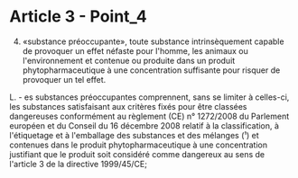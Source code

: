 # Article 3 - Point_4

4) «substance préoccupante», toute substance intrinsèquement capable de provoquer un effet néfaste pour l'homme, les animaux ou l'environnement et contenue ou produite dans un produit phytopharmaceutique à une concentration suffisante pour risquer de provoquer un tel effet.

L. - es substances préoccupantes comprennent, sans se limiter à celles-ci, les substances satisfaisant aux critères fixés pour être classées dangereuses conformément au règlement (CE) n° 1272/2008 du Parlement européen et du Conseil du 16 décembre 2008 relatif à la classification, à l'étiquetage et à l'emballage des substances et des mélanges (¹) et contenues dans le produit phytopharmaceutique à une concentration justifiant que le produit soit considéré comme dangereux au sens de l'article 3 de la directive 1999/45/CE;
